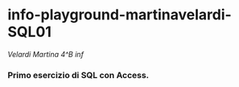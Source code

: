# info-playground-martinavelardi-SQL01
_Velardi Martina 4^B inf_
### Primo esercizio di SQL con Access.